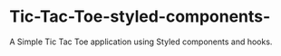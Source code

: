 # Tic-Tac-Toe-styled-components-
A Simple Tic Tac Toe application using Styled components and hooks.
